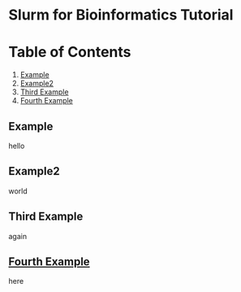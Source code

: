 # Slurm for Bioinformatics Tutorial

# Table of Contents
1. [Example](#example)
2. [Example2](#example2)
3. [Third Example](#third-example)
4. [Fourth Example](#fourth-examplehttpwwwfourthexamplecom)


## Example
hello

## Example2
world

## Third Example
again

## [Fourth Example](http://www.fourthexample.com) 
here

